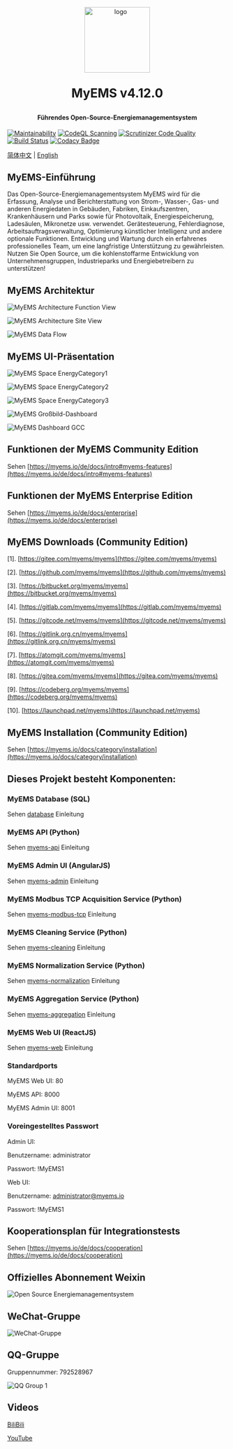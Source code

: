 <p align="center">
   <img alt="logo" src="https://myems.io/img/myems.png" width="150" height="150">
</p>
<h1 align="center" style="margin: 30px 0 30px; font-weight: bold;">MyEMS v4.12.0</h1>
<h4 align="center">Führendes Open-Source-Energiemanagementsystem</h4>

 [![Maintainability](https://api.codeclimate.com/v1/badges/e01a2ca1e833d66040d0/maintainability)](https://codeclimate.com/github/MyEMS/myems/maintainability)
 [![CodeQL Scanning](https://github.com/MyEMS/myems/actions/workflows/codeql.yml/badge.svg)](https://github.com/MyEMS/myems/security/code-scanning)
 [![Scrutinizer Code Quality](https://scrutinizer-ci.com/g/MyEMS/myems/badges/quality-score.png?b=master)](https://scrutinizer-ci.com/g/MyEMS/myems/?branch=master)
 [![Build Status](https://scrutinizer-ci.com/g/MyEMS/myems/badges/build.png?b=master)](https://scrutinizer-ci.com/g/MyEMS/myems/build-status/master)
 [![Codacy Badge](https://app.codacy.com/project/badge/Grade/b2cd6049727240e2aaeb8fc7b4086166)](https://app.codacy.com/gh/MyEMS/myems/dashboard?utm_source=gh&utm_medium=referral&utm_content=&utm_campaign=Badge_grade)


 [简体中文](./README.md) | [English](./README_EN.md)

## MyEMS-Einführung


Das Open-Source-Energiemanagementsystem MyEMS wird für die Erfassung, Analyse und Berichterstattung von Strom-, Wasser-, Gas- und anderen Energiedaten in Gebäuden, Fabriken, Einkaufszentren, Krankenhäusern und Parks sowie für Photovoltaik, Energiespeicherung, Ladesäulen, Mikronetze usw. verwendet. Gerätesteuerung, Fehlerdiagnose, Arbeitsauftragsverwaltung, Optimierung künstlicher Intelligenz und andere optionale Funktionen. Entwicklung und Wartung durch ein erfahrenes professionelles Team, um eine langfristige Unterstützung zu gewährleisten. Nutzen Sie Open Source, um die kohlenstoffarme Entwicklung von Unternehmensgruppen, Industrieparks und Energiebetreibern zu unterstützen!

## MyEMS Architektur

![MyEMS Architecture Function View](/docs/images/architecture-function-view-de.png)

![MyEMS Architecture Site View](/docs/images/architecture-site-view-de.png)

![MyEMS Data Flow](/docs/images/myems-data-flow-de.svg)

## MyEMS UI-Präsentation

![MyEMS Space EnergyCategory1](/docs/images/myems-space-energycategory1.gif)

![MyEMS Space EnergyCategory2](/docs/images/myems-space-energycategory2.gif)

![MyEMS Space EnergyCategory3](/docs/images/myems-space-energycategory3.gif)

![MyEMS Großbild-Dashboard](/docs/images/myems-large-screen-dashboard.gif)

![MyEMS Dashboard GCC](/docs/images/myems-dashboard-gcc.png)


## Funktionen der MyEMS Community Edition

Sehen [https://myems.io/de/docs/intro#myems-features](https://myems.io/de/docs/intro#myems-features)

## Funktionen der MyEMS Enterprise Edition

Sehen [https://myems.io/de/docs/enterprise](https://myems.io/de/docs/enterprise)


## MyEMS Downloads (Community Edition)

[1]. [https://gitee.com/myems/myems](https://gitee.com/myems/myems)

[2]. [https://github.com/myems/myems](https://github.com/myems/myems)

[3]. [https://bitbucket.org/myems/myems](https://bitbucket.org/myems/myems)

[4]. [https://gitlab.com/myems/myems](https://gitlab.com/myems/myems)

[5]. [https://gitcode.net/myems/myems](https://gitcode.net/myems/myems)

[6]. [https://gitlink.org.cn/myems/myems](https://gitlink.org.cn/myems/myems)

[7]. [https://atomgit.com/myems/myems](https://atomgit.com/myems/myems)

[8]. [https://gitea.com/myems/myems](https://gitea.com/myems/myems)

[9]. [https://codeberg.org/myems/myems](https://codeberg.org/myems/myems)

[10]. [https://launchpad.net/myems](https://launchpad.net/myems)


## MyEMS Installation (Community Edition)

Sehen [https://myems.io/docs/category/installation](https://myems.io/docs/category/installation)

## Dieses Projekt besteht Komponenten:

### MyEMS Database (SQL)

Sehen [database](./database/README.md) Einleitung

### MyEMS API (Python)

Sehen [myems-api](./myems-api/README.md) Einleitung

### MyEMS Admin UI (AngularJS)

Sehen [myems-admin](myems-admin/README.md) Einleitung

### MyEMS Modbus TCP Acquisition Service (Python)

Sehen [myems-modbus-tcp](./myems-modbus-tcp/README.md) Einleitung

### MyEMS Cleaning Service (Python)

Sehen [myems-cleaning](./myems-cleaning/README.md) Einleitung

### MyEMS Normalization Service (Python)

Sehen [myems-normalization](./myems-normalization/README.md) Einleitung

### MyEMS Aggregation Service (Python)

Sehen [myems-aggregation](./myems-aggregation/README.md) Einleitung

### MyEMS Web UI (ReactJS)

Sehen [myems-web](myems-web/README.md) Einleitung

### Standardports

MyEMS Web UI: 80

MyEMS API: 8000

MyEMS Admin UI: 8001


### Voreingestelltes Passwort

Admin UI:

Benutzername: administrator

Passwort: !MyEMS1


Web UI:

Benutzername: administrator@myems.io

Passwort: !MyEMS1


## Kooperationsplan für Integrationstests

Sehen [https://myems.io/de/docs/cooperation](https://myems.io/de/docs/cooperation)

## Offizielles Abonnement Weixin

![Open Source Energiemanagementsystem](/docs/images/qrcode_for_mp_weixin.jpg)

## WeChat-Gruppe

![WeChat-Gruppe](/docs/images/qr_code_wechat_group.png)

## QQ-Gruppe

Gruppennummer: 792528967

![QQ Group 1](/docs/images/qr_code_qq_group.png)


## Videos

[BiliBili](https://space.bilibili.com/539108162)

[YouTube](https://www.youtube.com/@myems)
